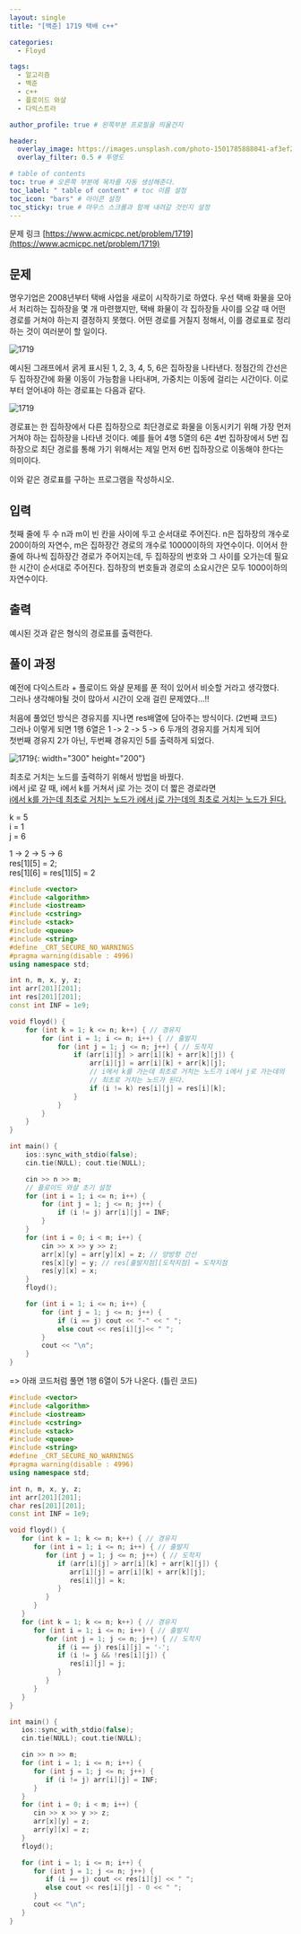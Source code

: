 ```yaml
---
layout: single
title: "[백준] 1719 택배 c++"

categories:
  - Floyd

tags:
  - 알고리즘
  - 백준
  - c++
  - 플로이드 와샬
  - 다익스트라

author_profile: true # 왼쪽부분 프로필을 띄울건지

header:
  overlay_image: https://images.unsplash.com/photo-1501785888041-af3ef285b470?ixlib=rb-1.2.1&ixid=eyJhcHBfaWQiOjEyMDd9&auto=format&fit=crop&w=1350&q=80
  overlay_filter: 0.5 # 투명도

# table of contents
toc: true # 오른쪽 부분에 목차를 자동 생성해준다.
toc_label: " table of content" # toc 이름 설정
toc_icon: "bars" # 아이콘 설정
toc_sticky: true # 마우스 스크롤과 함께 내려갈 것인지 설정
---
```


문제 링크 [https://www.acmicpc.net/problem/1719](https://www.acmicpc.net/problem/1719)

## 문제

명우기업은 2008년부터 택배 사업을 새로이 시작하기로 하였다. 우선 택배 화물을 모아서 처리하는 집하장을 몇 개 마련했지만, 택배 화물이 각 집하장들 사이를 오갈 때 어떤 경로를 거쳐야 하는지 결정하지 못했다. 어떤 경로를 거칠지 정해서, 이를 경로표로 정리하는 것이 여러분이 할 일이다.

![1719](<../../../images/baekjoon/1719(1).png>)

예시된 그래프에서 굵게 표시된 1, 2, 3, 4, 5, 6은 집하장을 나타낸다. 정점간의 간선은 두 집하장간에 화물 이동이 가능함을 나타내며, 가중치는 이동에 걸리는 시간이다. 이로부터 얻어내야 하는 경로표는 다음과 같다.

![1719](<../../../images/baekjoon/1719(2).png>)

경로표는 한 집하장에서 다른 집하장으로 최단경로로 화물을 이동시키기 위해 가장 먼저 거쳐야 하는 집하장을 나타낸 것이다. 예를 들어 4행 5열의 6은 4번 집하장에서 5번 집하장으로 최단 경로를 통해 가기 위해서는 제일 먼저 6번 집하장으로 이동해야 한다는 의미이다.

이와 같은 경로표를 구하는 프로그램을 작성하시오.

## 입력

첫째 줄에 두 수 n과 m이 빈 칸을 사이에 두고 순서대로 주어진다. n은 집하장의 개수로 200이하의 자연수, m은 집하장간 경로의 개수로 10000이하의 자연수이다. 이어서 한 줄에 하나씩 집하장간 경로가 주어지는데, 두 집하장의 번호와 그 사이를 오가는데 필요한 시간이 순서대로 주어진다. 집하장의 번호들과 경로의 소요시간은 모두 1000이하의 자연수이다.

## 출력

예시된 것과 같은 형식의 경로표를 출력한다.

## 풀이 과정

예전에 다익스트라 + 플로이드 와샬 문제를 푼 적이 있어서 비슷할 거라고 생각했다.  
그러나 생각해야될 것이 많아서 시간이 오래 걸린 문제였다...!!

처음에 풀었던 방식은 경유지를 지나면 res배열에 담아주는 방식이다. (2번째 코드)  
그러나 이렇게 되면 1행 6열은 1 -> 2 -> 5 -> 6 두개의 경유지를 거치게 되어  
첫번째 경유지 2가 아닌, 두번째 경유지인 5를 출력하게 되었다.

![1719](<../../../images/baekjoon/1719(3).jpg>){: width="300" height="200"}

최초로 거치는 노드를 출력하기 위해서 방법을 바꿨다.  
i에서 j로 갈 때, i에서 k를 거쳐서 j로 가는 것이 더 짧은 경로라면  
<u>i에서 k를 가는데 최초로 거치는 노드가 i에서 j로 가는데의 최초로 거치는 노드가 된다.</u>

k = 5  
i = 1  
j = 6

1 -> 2 -> 5 -> 6  
res[1][5] = 2;  
res[1][6] = res[1][5] = 2

```c++
#include <vector>
#include <algorithm>
#include <iostream>
#include <cstring>
#include <stack>
#include <queue>
#include <string>
#define _CRT_SECURE_NO_WARNINGS
#pragma warning(disable : 4996)
using namespace std;

int n, m, x, y, z;
int arr[201][201];
int res[201][201];
const int INF = 1e9;

void floyd() {
	for (int k = 1; k <= n; k++) { // 경유지
		for (int i = 1; i <= n; i++) { // 출발지
			for (int j = 1; j <= n; j++) { // 도착지
				if (arr[i][j] > arr[i][k] + arr[k][j]) {
					arr[i][j] = arr[i][k] + arr[k][j];
					// i에서 k를 가는데 최초로 거치는 노드가 i에서 j로 가는데의
					// 최초로 거치는 노드가 된다.
					if (i != k) res[i][j] = res[i][k];
				}
			}
		}
	}
}

int main() {
	ios::sync_with_stdio(false);
	cin.tie(NULL); cout.tie(NULL);

	cin >> n >> m;
	// 플로이드 와샬 초기 설정
	for (int i = 1; i <= n; i++) {
		for (int j = 1; j <= n; j++) {
			if (i != j) arr[i][j] = INF;
		}
	}
	for (int i = 0; i < m; i++) {
		cin >> x >> y >> z;
		arr[x][y] = arr[y][x] = z; // 양방향 간선
		res[x][y] = y; // res[출발지점][도착지점] = 도착지점
		res[y][x] = x;
	}
	floyd();

	for (int i = 1; i <= n; i++) {
		for (int j = 1; j <= n; j++) {
			if (i == j) cout << "-" << " ";
			else cout << res[i][j]<< " ";
		}
		cout << "\n";
	}
}
```

=> 아래 코드처럼 풀면 1행 6열이 5가 나온다. (틀린 코드)

```c++
#include <vector>
#include <algorithm>
#include <iostream>
#include <cstring>
#include <stack>
#include <queue>
#include <string>
#define _CRT_SECURE_NO_WARNINGS
#pragma warning(disable : 4996)
using namespace std;

int n, m, x, y, z;
int arr[201][201];
char res[201][201];
const int INF = 1e9;

void floyd() {
   for (int k = 1; k <= n; k++) { // 경유지
      for (int i = 1; i <= n; i++) { // 출발지
         for (int j = 1; j <= n; j++) { // 도착지
            if (arr[i][j] > arr[i][k] + arr[k][j]) {
               arr[i][j] = arr[i][k] + arr[k][j];
               res[i][j] = k;
            }
         }
      }
   }
   for (int k = 1; k <= n; k++) { // 경유지
      for (int i = 1; i <= n; i++) { // 출발지
         for (int j = 1; j <= n; j++) { // 도착지
            if (i == j) res[i][j] = '-';
            if (i != j && !res[i][j]) {
               res[i][j] = j;
            }
         }
      }
   }
}

int main() {
   ios::sync_with_stdio(false);
   cin.tie(NULL); cout.tie(NULL);

   cin >> n >> m;
   for (int i = 1; i <= n; i++) {
      for (int j = 1; j <= n; j++) {
         if (i != j) arr[i][j] = INF;
      }
   }
   for (int i = 0; i < m; i++) {
      cin >> x >> y >> z;
      arr[x][y] = z;
      arr[y][x] = z;
   }
   floyd();

   for (int i = 1; i <= n; i++) {
      for (int j = 1; j <= n; j++) {
         if (i == j) cout << res[i][j] << " ";
         else cout << res[i][j] - 0 << " ";
      }
      cout << "\n";
   }
}
```
